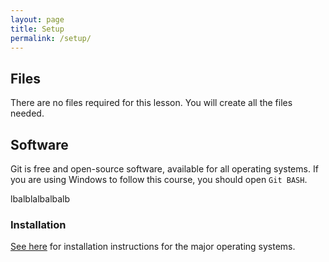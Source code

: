 ```yaml
---
layout: page
title: Setup
permalink: /setup/
---
```

## Files
There are no files required for this lesson. You will create all the files needed.

## Software
Git is free and open-source software, available for all operating systems.
If you are using Windows to follow this course, you should open `Git BASH`.

lbalblalbalbalb

### Installation
[See here](https://git-scm.com/book/en/v2/Getting-Started-Installing-Git) for installation instructions for the major operating systems.
